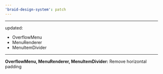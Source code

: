 ```yaml
---
'braid-design-system': patch
---
```


---
updated:
  - OverflowMenu
  - MenuRenderer
  - MenuItemDivider
---

**OverflowMenu, MenuRenderer, MenuItemDivider:** Remove horizontal padding
